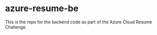 # azure-resume-be 

This is the repo for the backend code as part of the Azure Cloud Resume Challenge.
